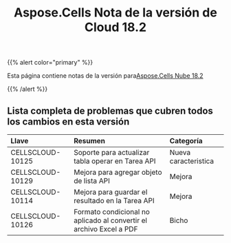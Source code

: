 ﻿---
title: Aspose.Cells Nota de la versión de Cloud 18.2
second_title: Aspose.Cells Cloud Documen
type: docs
url: /es/aspose-cells-cloud-18-2-release-notes/
aliases: [/aspose-cells-for-cloud-18-2-release-notes/]
weight: 20
description: Aspose.Cells La nube admite Excel para crear, convertir, fusionar, dividir, proteger, operación de objetos internos, etc.
---
{{% alert color="primary" %}} 

 Esta página contiene notas de la versión para[Aspose.Cells Nube 18.2](https://apireference.aspose.cloud/cells/)

{{% /alert %}} 
## **Lista completa de problemas que cubren todos los cambios en esta versión**

|**Llave**|**Resumen**|**Categoría**|
|:- |:- |:- |
|CELLSCLOUD-10125|Soporte para actualizar tabla operar en Tarea API|Nueva caracteristica|
|CELLSCLOUD-10129|Mejora para agregar objeto de lista API|Mejora|
|CELLSCLOUD-10114|Mejora para guardar el resultado en la Tarea API|Mejora|
|CELLSCLOUD-10126|Formato condicional no aplicado al convertir el archivo Excel a PDF|Bicho|

